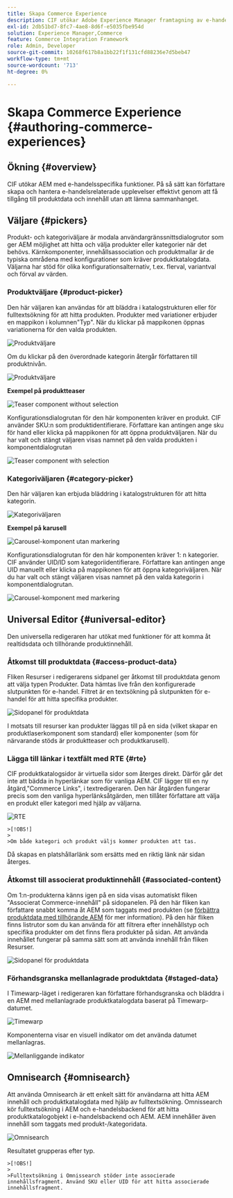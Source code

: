 ```yaml
---
title: Skapa Commerce Experience
description: CIF utökar Adobe Experience Manager framtagning av e-handelsspecifika funktioner.
exl-id: 2db51bd7-8fc7-4ae8-8d6f-e5035fbe954d
solution: Experience Manager,Commerce
feature: Commerce Integration Framework
role: Admin, Developer
source-git-commit: 10268f617b8a1bb22f1f131cfd88236e7d5beb47
workflow-type: tm+mt
source-wordcount: '713'
ht-degree: 0%

---
```


# Skapa Commerce Experience {#authoring-commerce-experiences}

## Ökning {#overview}

CIF utökar AEM med e-handelsspecifika funktioner. På så sätt kan författare skapa och hantera e-handelsrelaterade upplevelser effektivt genom att få tillgång till produktdata och innehåll utan att lämna sammanhanget.

## Väljare {#pickers}

Produkt- och kategoriväljare är modala användargränssnittsdialogrutor som ger AEM möjlighet att hitta och välja produkter eller kategorier när det behövs. Kärnkomponenter, innehållsassociation och produktmallar är de typiska områdena med konfigurationer som kräver produktkatalogdata. Väljarna har stöd för olika konfigurationsalternativ, t.ex. flerval, variantval och förval av värden.

### Produktväljare {#product-picker}

Den här väljaren kan användas för att bläddra i katalogstrukturen eller för fulltextsökning för att hitta produkten. Produkter med variationer erbjuder en mappikon i kolumnen&quot;Typ&quot;. När du klickar på mappikonen öppnas variationerna för den valda produkten.

![Produktväljare](/help/commerce/cif/assets/authoring/product-picker.png)

Om du klickar på den överordnade kategorin återgår författaren till produktnivån.

![Produktväljare](/help/commerce/cif/assets/authoring/product-picker-variation.png)

**Exempel på produktteaser**

![Teaser component without selection](/help/commerce/cif/assets/authoring/teaser_component_without_selection.png)

Konfigurationsdialogrutan för den här komponenten kräver en produkt. CIF använder SKU:n som produktidentifierare. Författare kan antingen ange sku för hand eller klicka på mappikonen för att öppna produktväljaren. När du har valt och stängt väljaren visas namnet på den valda produkten i komponentdialogrutan

![Teaser component with selection](/help/commerce/cif/assets/authoring/teaser_component_with_selection.png)

### Kategoriväljaren {#category-picker}

Den här väljaren kan erbjuda bläddring i katalogstrukturen för att hitta kategorin.

![Kategoriväljaren](/help/commerce/cif/assets/authoring/category-picker.png)

**Exempel på karusell**

![Carousel-komponent utan markering](/help/commerce/cif/assets/authoring/carousel_component_without_selection.png)

Konfigurationsdialogrutan för den här komponenten kräver 1: n kategorier. CIF använder UID/ID som kategoriidentifierare. Författare kan antingen ange UID manuellt eller klicka på mappikonen för att öppna kategoriväljaren. När du har valt och stängt väljaren visas namnet på den valda kategorin i komponentdialogrutan.

![Carousel-komponent med markering](/help/commerce/cif/assets/authoring/carousel_component_with_selection.png)

## Universal Editor {#universal-editor}

Den universella redigeraren har utökat med funktioner för att komma åt realtidsdata och tillhörande produktinnehåll.

### Åtkomst till produktdata {#access-product-data}

Fliken Resurser i redigerarens sidpanel ger åtkomst till produktdata genom att välja typen Produkter. Data hämtas live från den konfigurerade slutpunkten för e-handel. Filtret är en textsökning på slutpunkten för e-handel för att hitta specifika produkter.

![Sidopanel för produktdata](/help/commerce/cif/assets/authoring/products-side-panel.png)

I motsats till resurser kan produkter läggas till på en sida (vilket skapar en produktlaserkomponent som standard) eller komponenter (som för närvarande stöds är produktteaser och produktkarusell).

### Lägga till länkar i textfält med RTE {#rte}

CIF produktkatalogsidor är virtuella sidor som återges direkt. Därför går det inte att bädda in hyperlänkar som för vanliga AEM. CIF lägger till en ny åtgärd,&quot;Commerce Links&quot;, i textredigeraren. Den här åtgärden fungerar precis som den vanliga hyperlänksåtgärden, men tillåter författare att välja en produkt eller kategori med hjälp av väljarna.

![RTE](/help/commerce/cif/assets/authoring/RTE.png)

    >[!OBS!]
    >
    >Om både kategori och produkt väljs kommer produkten att tas.

Då skapas en platshållarlänk som ersätts med en riktig länk när sidan återges.

### Åtkomst till associerat produktinnehåll {#associated-content}

Om 1:n-produkterna känns igen på en sida visas automatiskt fliken &quot;Associerat Commerce-innehåll&quot; på sidopanelen. På den här fliken kan författare snabbt komma åt AEM som taggats med produkten (se [förbättra produktdata med tillhörande AEM](./enrich-product-associated-content.md) för mer information). På den här fliken finns listrutor som du kan använda för att filtrera efter innehållstyp och specifika produkter om det finns flera produkter på sidan. Att använda innehållet fungerar på samma sätt som att använda innehåll från fliken Resurser.

![Sidopanel för produktdata](/help/commerce/cif/assets/authoring/associated-commerce-content-tab.png)

### Förhandsgranska mellanlagrade produktdata {#staged-data}

I Timewarp-läget i redigeraren kan författare förhandsgranska och bläddra i en AEM med mellanlagrade produktkatalogdata baserat på Timewarp-datumet.

![Timewarp](/help/commerce/cif/assets/authoring/timewarp.png)

Komponenterna visar en visuell indikator om det använda datumet mellanlagras.

![Mellanliggande indikator](/help/commerce/cif/assets/authoring/staged-indicator.png)

## Omnisearch {#omnisearch}

Att använda Omnisearch är ett enkelt sätt för användarna att hitta AEM innehåll och produktkatalogdata med hjälp av fulltextsökning. Omnissearch kör fulltextsökning i AEM och e-handelsbackend för att hitta produktkatalogobjekt i e-handelsbackend och AEM. AEM innehåller även innehåll som taggats med produkt-/kategoridata.

![Omnisearch](/help/commerce/cif/assets/authoring/omnisearch.png)

Resultatet grupperas efter typ.

    >[!OBS!]
    >
    >Fulltextsökning i Omnissearch stöder inte associerade innehållsfragment. Använd SKU eller UID för att hitta associerade innehållsfragment.
